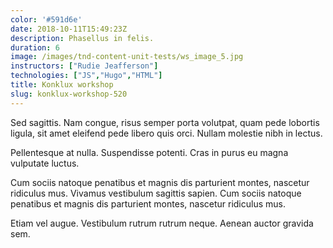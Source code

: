```yaml
---
color: '#591d6e'
date: 2018-10-11T15:49:23Z
description: Phasellus in felis.
duration: 6
image: /images/tnd-content-unit-tests/ws_image_5.jpg
instructors: ["Rudie Jeafferson"]
technologies: ["JS","Hugo","HTML"]
title: Konklux workshop
slug: konklux-workshop-520
---
```

Sed sagittis. Nam congue, risus semper porta volutpat, quam pede lobortis ligula, sit amet eleifend pede libero quis orci. Nullam molestie nibh in lectus.

Pellentesque at nulla. Suspendisse potenti. Cras in purus eu magna vulputate luctus.

Cum sociis natoque penatibus et magnis dis parturient montes, nascetur ridiculus mus. Vivamus vestibulum sagittis sapien. Cum sociis natoque penatibus et magnis dis parturient montes, nascetur ridiculus mus.

Etiam vel augue. Vestibulum rutrum rutrum neque. Aenean auctor gravida sem.
